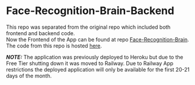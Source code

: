 # Face-Recognition-Brain-Backend

This repo was separated from the original repo which included both frontend and backend code.<br />
Now the Frontend of the App can be found at repo [Face-Recognition-Brain](https://github.com/Rohit5551998/Face-Recognition-Brain).<br />
The code from this repo is hosted [here](https://face-recognition-nodejs-backend-production.up.railway.app/).<br />

**_NOTE:_**  The application was previously deployed to Heroku but due to the Free Tier shutting down it was moved to Railway. Due to Railway App restrictions the deployed application will only be available for the first 20-21 days of the month. 

